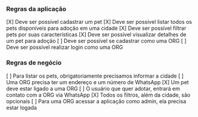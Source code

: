 ### Regras da aplicação

[X] Deve ser possível cadastrar um pet
[X] Deve ser possível listar todos os pets disponíveis para adoção em uma cidade
[X] Deve ser possível filtrar pets por suas características
[X] Deve ser possível visualizar detalhes de um pet para adoção
[ ] Deve ser possível se cadastrar como uma ORG
[ ] Deve ser possível realizar login como uma ORG

### Regras de negócio

[ ] Para listar os pets, obrigatoriamente precisamos informar a cidade
[ ] Uma ORG precisa ter um endereço e um número de WhatsApp
[X] Um pet deve estar ligado a uma ORG
[ ] O usuário que quer adotar, entrará em contato com a ORG via WhatsApp
[X] Todos os filtros, além da cidade, são opcionais
[ ] Para uma ORG acessar a aplicação como admin, ela precisa estar logada